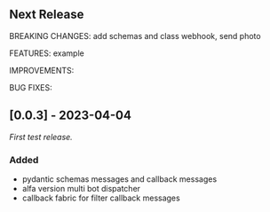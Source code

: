 ## Next Release
BREAKING CHANGES: add schemas and class webhook, send photo

FEATURES: example

IMPROVEMENTS:

BUG FIXES:

## [0.0.3] - 2023-04-04 
_First test release._
### Added
 - pydantic schemas messages and callback messages
 - alfa version multi bot dispatcher
 - callback fabric for filter callback messages